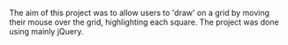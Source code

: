 The aim of this project was to allow users to 'draw' on a grid by moving their mouse over the grid, highlighting each square. The project was done using mainly jQuery.
